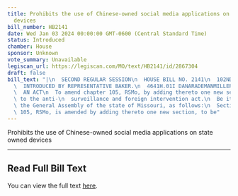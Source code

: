 ```yaml
---
title: Prohibits the use of Chinese-owned social media applications on state owned
  devices
bill_number: HB2141
date: Wed Jan 03 2024 00:00:00 GMT-0600 (Central Standard Time)
status: Introduced
chamber: House
sponsor: Unknown
vote_summary: Unavailable
legiscan_url: https://legiscan.com/MO/text/HB2141/id/2867304
draft: false
bill_text: "|\n  SECOND REGULAR SESSION\n  HOUSE BILL NO. 2141\n  102ND GENERAL ASSEMBLY\n\
  \  INTRODUCED BY REPRESENTATIVE BAKER.\n  4641H.01I DANARADEMANMILLER,ChiefClerk\n\
  \  AN ACT\n  To amend chapter 105, RSMo, by adding thereto one new section relating\
  \ to the anti-\n  surveillance and foreign intervention act.\n  Be it enacted by\
  \ the General Assembly of the state of Missouri, as follows:\n  Section A. Chapter\
  \ 105, RSMo, is amended by adding thereto one new section, to be"
---
```

Prohibits the use of Chinese-owned social media applications on state owned devices

---

## Read Full Bill Text

You can view the full text [here](https://legiscan.com/MO/text/HB2141/id/2867304).
